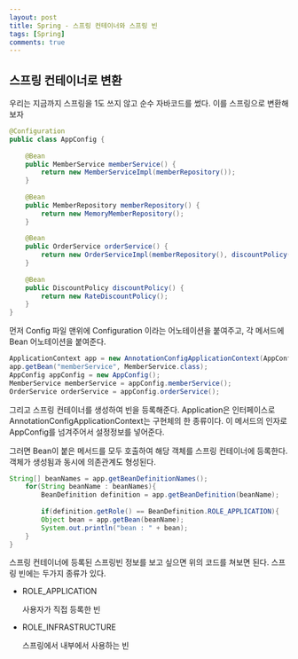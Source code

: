 ```yaml
---
layout: post
title: Spring - 스프링 컨테이너와 스프링 빈
tags: [Spring]
comments: true
---
```


## 스프링 컨테이너로 변환

우리는 지금까지 스프링을 1도 쓰지 않고 순수 자바코드를 썼다. 이를 스프링으로 변환해보자

```java
@Configuration
public class AppConfig {
    
    @Bean
    public MemberService memberService() {
        return new MemberServiceImpl(memberRepository());
    }
    
    @Bean
    public MemberRepository memberRepository() {
        return new MemoryMemberRepository();
    }
    
    @Bean
    public OrderService orderService() {
        return new OrderServiceImpl(memberRepository(), discountPolicy());
    }
    
    @Bean
    public DiscountPolicy discountPolicy() {
        return new RateDiscountPolicy();
    }
}
```

먼저 Config 파일 맨위에 Configuration 이라는 어노테이션을 붙여주고, 각 메서드에 Bean 어노테이션을 붙여준다.

```java
ApplicationContext app = new AnnotationConfigApplicationContext(AppConfig.class); 
app.getBean("memberService", MemberService.class);
AppConfig appConfig = new AppConfig();
MemberService memberService = appConfig.memberService();
OrderService orderService = appConfig.orderService();
```

그리고 스프링 컨테이너를 생성하여 빈을 등록해준다. Application은 인터페이스로 AnnotationConfigApplicationContext는 구현체의 한 종류이다. 이 메서드의 인자로 AppConfig를 넘겨주어서 설정정보를 넣어준다.

그러면 Bean이 붙은 메서드를 모두 호출하여 해당 객체를 스프링 컨테이너에 등록한다. 객체가 생성됨과 동시에 의존관계도 형성된다. 

```java
String[] beanNames = app.getBeanDefinitionNames();
    for(String beanName : beanNames){
        BeanDefinition definition = app.getBeanDefinition(beanName);
            
        if(definition.getRole() == BeanDefinition.ROLE_APPLICATION){
        Object bean = app.getBean(beanName);
        System.out.println("bean : " + bean);
    }
}
```

스프링 컨테이너에 등록된 스프링빈 정보를 보고 싶으면 위의 코드를 쳐보면 된다. 스프링 빈에는 두가지 종류가 있다.

- ROLE_APPLICATION
  
  사용자가 직접 등록한 빈
- ROLE_INFRASTRUCTURE
  
  스프링에서 내부에서 사용하는 빈

